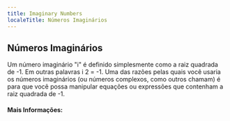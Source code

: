 ```yaml
---
title: Imaginary Numbers
localeTitle: Números Imaginários
---
```

## Números Imaginários

Um número imaginário "i" é definido simplesmente como a raiz quadrada de -1. Em outras palavras i 2 = -1. Uma das razões pelas quais você usaria os números imaginários (ou números complexos, como outros chamam) é para que você possa manipular equações ou expressões que contenham a raiz quadrada de -1.

#### Mais Informações: